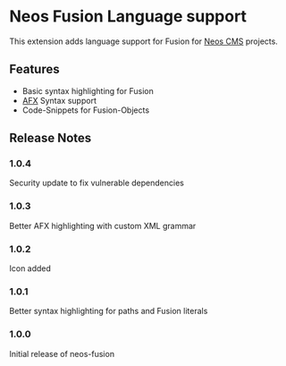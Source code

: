 # Neos Fusion Language support

This extension adds language support for Fusion for [Neos CMS](https://www.neos.io/) projects.

## Features

* Basic syntax highlighting for Fusion
* [AFX](https://github.com/neos/fusion-afx) Syntax support
* Code-Snippets for Fusion-Objects

## Release Notes

### 1.0.4

Security update to fix vulnerable dependencies

### 1.0.3

Better AFX highlighting with custom XML grammar

### 1.0.2

Icon added

### 1.0.1

Better syntax highlighting for paths and Fusion literals

### 1.0.0

Initial release of neos-fusion

